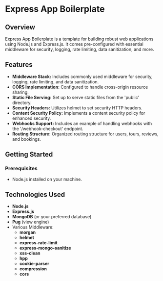 # Express App Boilerplate

## Overview

Express App Boilerplate is a template for building robust web applications using Node.js and Express.js. It comes pre-configured with essential middleware for security, logging, rate limiting, data sanitization, and more.

## Features

- **Middleware Stack:** Includes commonly used middleware for security, logging, rate limiting, and data sanitization.
- **CORS Implementation:** Configured to handle cross-origin resource sharing.
- **Static File Serving:** Set up to serve static files from the 'public' directory.
- **Security Headers:** Utilizes helmet to set security HTTP headers.
- **Content Security Policy:** Implements a content security policy for enhanced security.
- **Webhooks Support:** Includes an example of handling webhooks with the '/webhook-checkout' endpoint.
- **Routing Structure:** Organized routing structure for users, tours, reviews, and bookings.

## Getting Started

### Prerequisites

- Node.js installed on your machine.

## Technologies Used

- **Node.js**
- **Express.js**
- **MongoDB** (or your preferred database)
- **Pug** (view engine)
- Various Middleware:
  - **morgan**
  - **helmet**
  - **express-rate-limit**
  - **express-mongo-sanitize**
  - **xss-clean**
  - **hpp**
  - **cookie-parser**
  - **compression**
  - **cors**


